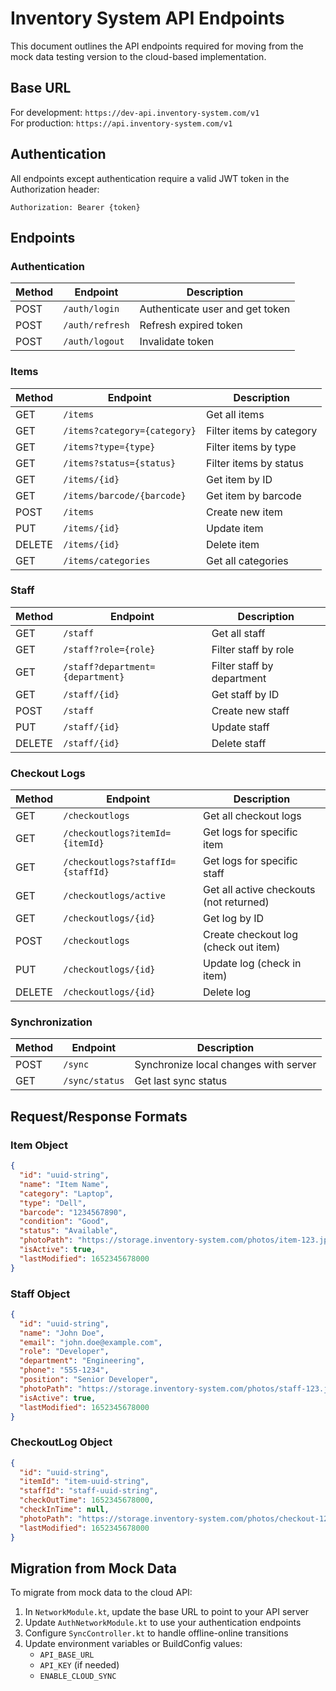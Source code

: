 # Inventory System API Endpoints

This document outlines the API endpoints required for moving from the mock data testing version to the cloud-based implementation.

## Base URL

For development: `https://dev-api.inventory-system.com/v1`  
For production: `https://api.inventory-system.com/v1`

## Authentication

All endpoints except authentication require a valid JWT token in the Authorization header:
```
Authorization: Bearer {token}
```

## Endpoints

### Authentication

| Method | Endpoint | Description |
|--------|----------|-------------|
| POST | `/auth/login` | Authenticate user and get token |
| POST | `/auth/refresh` | Refresh expired token |
| POST | `/auth/logout` | Invalidate token |

### Items

| Method | Endpoint | Description |
|--------|----------|-------------|
| GET | `/items` | Get all items |
| GET | `/items?category={category}` | Filter items by category |
| GET | `/items?type={type}` | Filter items by type |
| GET | `/items?status={status}` | Filter items by status |
| GET | `/items/{id}` | Get item by ID |
| GET | `/items/barcode/{barcode}` | Get item by barcode |
| POST | `/items` | Create new item |
| PUT | `/items/{id}` | Update item |
| DELETE | `/items/{id}` | Delete item |
| GET | `/items/categories` | Get all categories |

### Staff

| Method | Endpoint | Description |
|--------|----------|-------------|
| GET | `/staff` | Get all staff |
| GET | `/staff?role={role}` | Filter staff by role |
| GET | `/staff?department={department}` | Filter staff by department |
| GET | `/staff/{id}` | Get staff by ID |
| POST | `/staff` | Create new staff |
| PUT | `/staff/{id}` | Update staff |
| DELETE | `/staff/{id}` | Delete staff |

### Checkout Logs

| Method | Endpoint | Description |
|--------|----------|-------------|
| GET | `/checkoutlogs` | Get all checkout logs |
| GET | `/checkoutlogs?itemId={itemId}` | Get logs for specific item |
| GET | `/checkoutlogs?staffId={staffId}` | Get logs for specific staff |
| GET | `/checkoutlogs/active` | Get all active checkouts (not returned) |
| GET | `/checkoutlogs/{id}` | Get log by ID |
| POST | `/checkoutlogs` | Create checkout log (check out item) |
| PUT | `/checkoutlogs/{id}` | Update log (check in item) |
| DELETE | `/checkoutlogs/{id}` | Delete log |

### Synchronization

| Method | Endpoint | Description |
|--------|----------|-------------|
| POST | `/sync` | Synchronize local changes with server |
| GET | `/sync/status` | Get last sync status |

## Request/Response Formats

### Item Object

```json
{
  "id": "uuid-string",
  "name": "Item Name",
  "category": "Laptop",
  "type": "Dell",
  "barcode": "1234567890",
  "condition": "Good",
  "status": "Available",
  "photoPath": "https://storage.inventory-system.com/photos/item-123.jpg",
  "isActive": true,
  "lastModified": 1652345678000
}
```

### Staff Object

```json
{
  "id": "uuid-string",
  "name": "John Doe",
  "email": "john.doe@example.com",
  "role": "Developer",
  "department": "Engineering",
  "phone": "555-1234",
  "position": "Senior Developer",
  "photoPath": "https://storage.inventory-system.com/photos/staff-123.jpg",
  "isActive": true,
  "lastModified": 1652345678000
}
```

### CheckoutLog Object

```json
{
  "id": "uuid-string",
  "itemId": "item-uuid-string",
  "staffId": "staff-uuid-string",
  "checkOutTime": 1652345678000,
  "checkInTime": null,
  "photoPath": "https://storage.inventory-system.com/photos/checkout-123.jpg",
  "lastModified": 1652345678000
}
```

## Migration from Mock Data

To migrate from mock data to the cloud API:

1. In `NetworkModule.kt`, update the base URL to point to your API server
2. Update `AuthNetworkModule.kt` to use your authentication endpoints
3. Configure `SyncController.kt` to handle offline-online transitions
4. Update environment variables or BuildConfig values:
   - `API_BASE_URL`
   - `API_KEY` (if needed)
   - `ENABLE_CLOUD_SYNC` 
